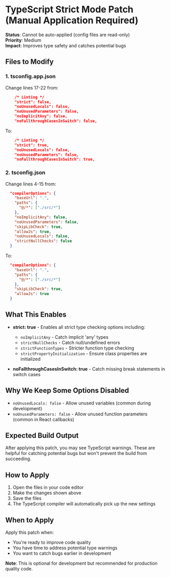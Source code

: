 # TypeScript Strict Mode Patch (Manual Application Required)

**Status**: Cannot be auto-applied (config files are read-only)  
**Priority**: Medium  
**Impact**: Improves type safety and catches potential bugs

## Files to Modify

### 1. tsconfig.app.json

Change lines 17-22 from:
```json
    /* Linting */
    "strict": false,
    "noUnusedLocals": false,
    "noUnusedParameters": false,
    "noImplicitAny": false,
    "noFallthroughCasesInSwitch": false,
```

To:
```json
    /* Linting */
    "strict": true,
    "noUnusedLocals": false,
    "noUnusedParameters": false,
    "noFallthroughCasesInSwitch": true,
```

### 2. tsconfig.json

Change lines 4-15 from:
```json
  "compilerOptions": {
    "baseUrl": ".",
    "paths": {
      "@/*": ["./src/*"]
    },
    "noImplicitAny": false,
    "noUnusedParameters": false,
    "skipLibCheck": true,
    "allowJs": true,
    "noUnusedLocals": false,
    "strictNullChecks": false
  }
```

To:
```json
  "compilerOptions": {
    "baseUrl": ".",
    "paths": {
      "@/*": ["./src/*"]
    },
    "skipLibCheck": true,
    "allowJs": true
  }
```

## What This Enables

- **strict: true** - Enables all strict type checking options including:
  - `noImplicitAny` - Catch implicit 'any' types
  - `strictNullChecks` - Catch null/undefined errors
  - `strictFunctionTypes` - Stricter function type checking
  - `strictPropertyInitialization` - Ensure class properties are initialized
  
- **noFallthroughCasesInSwitch: true** - Catch missing break statements in switch cases

## Why We Keep Some Options Disabled

- `noUnusedLocals: false` - Allow unused variables (common during development)
- `noUnusedParameters: false` - Allow unused function parameters (common in React callbacks)

## Expected Build Output

After applying this patch, you may see TypeScript warnings. These are helpful for catching potential bugs but won't prevent the build from succeeding.

## How to Apply

1. Open the files in your code editor
2. Make the changes shown above
3. Save the files
4. The TypeScript compiler will automatically pick up the new settings

## When to Apply

Apply this patch when:
- You're ready to improve code quality
- You have time to address potential type warnings
- You want to catch bugs earlier in development

**Note**: This is optional for development but recommended for production quality code.
